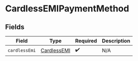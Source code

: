 # CardlessEMIPaymentMethod


## Fields

| Field                                             | Type                                              | Required                                          | Description                                       |
| ------------------------------------------------- | ------------------------------------------------- | ------------------------------------------------- | ------------------------------------------------- |
| `cardlessEmi`                                     | [CardlessEMI](../../models/shared/CardlessEMI.md) | :heavy_check_mark:                                | N/A                                               |